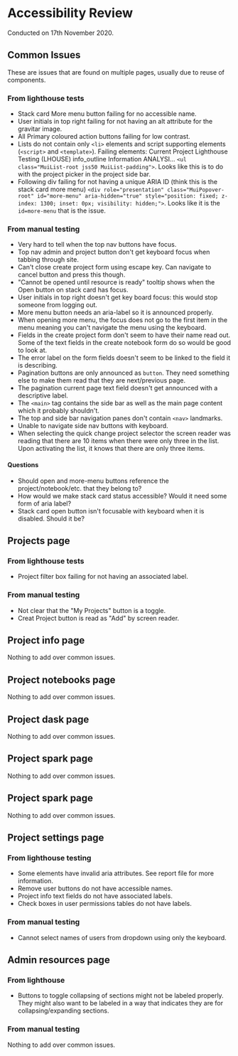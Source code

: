 # Accessibility Review

Conducted on 17th November 2020.

## Common Issues

These are issues that are found on multiple pages, usually due to reuse of components.

### From lighthouse tests

* Stack card More menu button failing for no accessible name.
* User initials in top right failing for not having an alt attribute for the gravitar image.
* All Primary coloured action buttons failing for low contrast.
* Lists do not contain only `<li>` elements and script supporting elements (`<script>` and `<template>`).
  Failing elements: Current Project Lighthouse Testing (LHOUSE) info_outline Information ANALYSI… `<ul class="MuiList-root jss50 MuiList-padding">`.
  Looks like this is to do with the project picker in the project side bar.
* Following div failing for not having a unique ARIA ID (think this is the stack card more menu)
  `<div role="presentation" class="MuiPopover-root" id="more-menu" aria-hidden="true" style="position: fixed; z-index: 1300; inset: 0px; visibility: hidden;">`.
  Looks like it is the `id=more-menu` that is the issue.

### From manual testing

* Very hard to tell when the top nav buttons have focus.
* Top nav admin and project button don't get keyboard focus when tabbing through site.
* Can't close create project form using escape key. Can navigate to cancel button and press this though.
* "Cannot be opened until resource is ready" tooltip shows when the Open button on stack card has focus.
* User initials in top right doesn't get key board focus: this would stop someone from logging out.
* More menu button needs an aria-label so it is announced properly.
* When opening more menu, the focus does not go to the first item in the menu meaning you can't navigate the menu using the keyboard.
* Fields in the create project form don't seem to have their name read out.
  Some of the text fields in the create notebook form do so would be good to look at.
* The error label on the form fields doesn't seem to be linked to the field it is describing.
* Pagination buttons are only announced as `button`. They need something else to make them read that they are next/previous page.
* The pagination current page text field doesn't get announced with a descriptive label.
* The `<main>` tag contains the side bar as well as the main page content which it probably shouldn't.
* The top and side bar navigation panes don't contain `<nav>` landmarks.
* Unable to navigate side nav buttons with keyboard.
* When selecting the quick change project selector the screen reader was reading that there are 10 items when there were only three in the list.
  Upon activating the list, it knows that there are only three items.

#### Questions

* Should open and more-menu buttons reference the project/notebook/etc. that they belong to?
* How would we make stack card status accessible?
  Would it need some form of aria label?
* Stack card open button isn't focusable with keyboard when it is disabled. Should it be?

## Projects page

### From lighthouse tests

* Project filter box failing for not having an associated label.

### From manual testing

* Not clear that the "My Projects" button is a toggle.
* Creat Project button is read as "Add" by screen reader.

## Project info page

Nothing to add over common issues.

## Project notebooks page

Nothing to add over common issues.

## Project dask page

Nothing to add over common issues.

## Project spark page

Nothing to add over common issues.

## Project spark page

Nothing to add over common issues.

## Project settings page

### From lighthouse testing

* Some elements have invalid aria attributes. See report file for more information.
* Remove user buttons do not have accessible names.
* Project info text fields do not have associated labels.
* Check boxes in user permissions tables do not have labels.

### From manual testing
* Cannot select names of users from dropdown using only the keyboard.

## Admin resources page

### From lighthouse

* Buttons to toggle collapsing of sections might not be labeled properly.
  They might also want to be labeled in a way that indicates they are for collapsing/expanding sections.

### From manual testing

Nothing to add over common issues.
